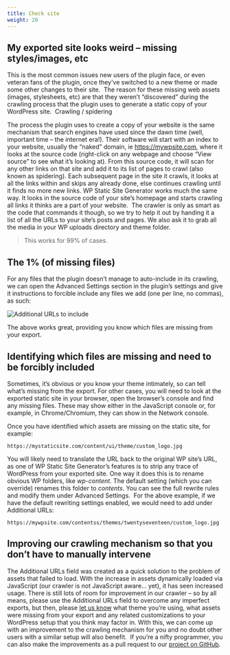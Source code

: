 ```yaml
---
title: Check site
weight: 20
---
```


My exported site looks weird – missing styles/images, etc
---------------------------------------------------------

This is the most common issues new users of the plugin face, or even veteran fans of the plugin, once they’ve switched to a new theme or made some other changes to their site. 
The reason for these missing web assets (images, stylesheets, etc) are that they weren’t “discovered” during the crawling process that the plugin uses to generate a static copy of your WordPress site. 
Crawling / spidering

The process the plugin uses to create a copy of your website is the same mechanism that search engines have used since the dawn time (well, important time – the internet era!). Their software will start with an index to your website, usually the “naked” domain, ie https://mywpsite.com, where it looks at the source code (right-click on any webpage and choose “View source” to see what it’s looking at). From this source code, it will scan for any other links on that site and add it to its list of pages to crawl (also known as spidering). Each subsequent page in the site it crawls, it looks at all the links within and skips any already done, else continues crawling until it finds no more new links.
WP Static Site Generator works much the same way. It looks in the source code of your site’s homepage and starts crawling all links it thinks are a part of your website.  The crawler is only as smart as the code that commands it though, so we try to help it out by handing it a list of all the URLs to your site’s posts and pages. We also ask it to grab all the media in your WP uploads directory and theme folder.

> This works for 99% of cases.

The 1% (of missing files)
-------------------------

For any files that the plugin doesn’t manage to auto-include in its crawling, we can open the Advanced Settings section in the plugin’s settings and give it instructions to forcible include any files we add (one per line, no commas), as such:

![Additional URLs to include](/images/ui/additional_urls.png)

The above works great, providing you know which files are missing from your export.

Identifying which files are missing and need to be forcibly included
--------------------------------------------------------------------

Sometimes, it’s obvious or you know your theme intimately, so can tell what’s missing from the export. For other cases, you will need to look at the exported static site in your browser, open the browser’s console and find any missing files. These may show either in the JavaScript console or, for example, in Chrome/Chromium, they can show in the Network console. 

Once you have identified which assets are missing on the static site, for example:

``` wp-block-code
https://mystaticsite.com/content/ui/theme/custom_logo.jpg
```

You will likely need to translate the URL back to the original WP site’s URL, as one of WP Static Site Generator’s features is to strip any trace of WordPress from your exported site. One way it does this is to rename obvious WP folders, like *wp-content*. The default setting (which you can override) renames this folder to *contents*. You can see the full rewrite rules and modify them under Advanced Settings. 
For the above example, if we have the default rewriting settings enabled, we would need to add under Additional URLs:

``` wp-block-code
https://mywpsite.com/contentss/themes/twentyseventeen/custom_logo.jpg
```

Improving our crawling mechanism so that you don’t have to manually intervene
-----------------------------------------------------------------------------

The Additional URLs field was created as a quick solution to the problem of assets that failed to load. With the increase in assets dynamically loaded via JavaScript (our crawler is not JavaScript aware… yet), it has seen increased usage.
There is still lots of room for improvement in our crawler – so by all means, please use the Additional URLs field to overcome any imperfect exports, but then, please [let us know](https://wp2static.com/community/) what theme you’re using, what assets were missing from your export and any related customizations to your WordPress setup that you think may factor in. With this, we can come up with an improvement to the crawling mechanism for you and no doubt other users with a similar setup will also benefit. 
If you’re a nifty programmer, you can also make the improvements as a pull request to our [project on GitHub](https://github.com/leonstafford/wordpress-static-html-plugin).
